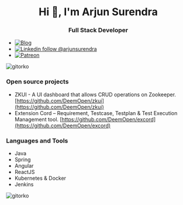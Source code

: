 <h1 align="center">Hi 👋, I'm Arjun Surendra</h1>

<h3 align="center">Full Stack Developer</h3>

- [![Blog](https://img.shields.io/badge/Blog-gitorko.github.io-brightgreen)](https://gitorko.github.io/)
- [![Linkedin follow @arjunsurendra](https://img.shields.io/badge/-gitorko-blue?style=flat-square&logo=Linkedin&logoColor=white&link=https://www.linkedin.com/in/arjunsurendra/)](https://www.linkedin.com/in/arjunsurendra/)
- [![Patreon](https://img.shields.io/endpoint.svg?url=https%3A%2F%2Fshieldsio-patreon.vercel.app%2Fapi%3Fusername%3Dgitorko%26type%3Dpatrons&style=for-the-badge)](https://www.patreon.com/gitorko)

<p align="left">
    <img alt="gitorko" src="https://github-profile-trophy.vercel.app/?username=gitorko"/>
</p>

### Open source projects

- ZKUI - A UI dashboard that allows CRUD operations on Zookeeper. [https://github.com/DeemOpen/zkui](https://github.com/DeemOpen/zkui)
- Extension Cord – Requirement, Testcase, Testplan & Test Execution Management tool. [https://github.com/DeemOpen/excord](https://github.com/DeemOpen/excord)

### Languages and Tools

<ul>
    <li>Java</li>
    <li>Spring</li>
    <li>Angular</li>
    <li>ReactJS</li>
    <li>Kubernetes & Docker</li>
    <li>Jenkins</li>
</ul>

<img align="center" alt="gitorko" src="https://github-readme-stats.vercel.app/api?username=gitorko&show_icons=true" alt="My github stats"/>
